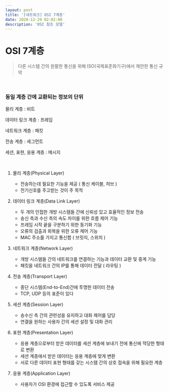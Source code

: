 ```yaml
---
layout: post
title: '[네트워크] OSI 7계층'
date: 2020-12-29 02:02:00
description: 'OSI 참조 모델'
---
```


# OSI 7계층

<blockquote>
다른 시스템 간의 원활한 통신을 위해 ISO(국제표준화기구)에서 제안한 통신 규약
</blockquote>

<br>

### 동일 계층 간에 교환되는 정보의 단위

물리 계층 : 비트

데이터 링크 계층 : 프레임

네트워크 계층 : 패킷

전송 계층 : 세그먼트

세션, 표현, 응용 계층 : 메시지

<br>

1. 물리 계층(Physical Layer)

   - 전송하는데 필요한 기능을 제공 ( 통신 케이블, 허브 )
   - 전기신호를 주고받는 것이 주 목적
     <br/>

2. 데이터 링크 계층(Data Link Layer)

   - 두 개의 인접한 개방 시스템들 간에 신뢰성 있고 효율적인 정보 전송
   - 송신 측과 수신 측의 속도 차이를 위한 흐름 제어 기능
   - 프레임 시작 끝을 구분하기 위한 동기화 기능
   - 오류의 검출과 회복을 위한 오류 제어 기능
   - MAC 주소를 가지고 통신함 ( 브릿지, 스위치 )
     <br/>

3. 네트워크 계층(Network Layer)

   - 개방 시스템들 간의 네트워크를 연결하는 기능과 데이터 교환 및 중계 기능
   - 패킷을 네트워크 간의 IP를 통해 데이터 전달 ( 라우팅 )
     <br/>

4. 전송 계층(Transport Layer)

   - 종단 시스템(End-to-End)간에 투명한 데이터 전송
   - TCP, UDP 등의 표준이 있다
     <br/>

5. 세션 계층(Session Layer)

   - 송수신 측 간의 관련성을 유지하고 대화 제어를 담당
   - 연결을 원하는 사용자 간의 세션 설정 및 대화 관리
     <br/>

6. 표현 계층(Presentation Layer)

   - 응용 계층으로부터 받은 데이터를 세션 계층에 보내기 전에 통신에 적당한 형태로 변환
   - 세션 계층에서 받은 데이터는 응용 계층에 맞게 변환
   - 서로 다른 데이터 표현 형태를 갖는 시스템 간의 상호 접속을 위해 필요한 계층
     <br/>

7. 응용 계층(Application Layer)
   - 사용자가 OSI 환경에 접근할 수 있도록 서비스 제공

<!-- Jean shorts raw denim Vice normcore, art party High Life PBR skateboard stumptown vinyl kitsch. Four loko meh 8-bit, tousled banh mi tilde forage Schlitz dreamcatcher twee 3 wolf moon. Chambray asymmetrical paleo salvia, sartorial umami four loko master cleanse drinking vinegar brunch. <a href="https://www.pinterest.com" target="blank">Pinterest</a> DIY authentic Schlitz, hoodie Intelligentsia butcher trust fund brunch shabby chic Kickstarter forage flexitarian. Direct trade <a href="https://en.wikipedia.org/wiki/Cold-pressed_juice" target="blank">cold-pressed</a> meggings stumptown plaid, pop-up taxidermy. Hoodie XOXO fingerstache scenester Echo Park. Plaid ugh Wes Anderson, freegan pug selvage fanny pack leggings pickled food truck DIY irony Banksy.

#### Hipster list

<ul>
	<li>brunch</li>
	<li>fixie</li>
	<li>raybans</li>
	<li>messenger bag</li>
</ul>

Hoodie Thundercats retro, tote bag 8-bit Godard craft beer gastropub. Truffaut Tumblr taxidermy, raw denim Kickstarter sartorial dreamcatcher. Quinoa chambray slow-carb salvia readymade, bicycle rights 90's yr typewriter selfies letterpress cardigan vegan.

<hr>
<br/>
Pug heirloom High Life vinyl swag, single-origin coffee four dollar toast taxidermy reprehenderit fap distillery master cleanse locavore. Est anim sapiente leggings Brooklyn ea. Thundercats locavore excepteur veniam eiusmod. Raw denim Truffaut Schlitz, migas sapiente Portland VHS twee Bushwick Marfa typewriter retro id keytar.

<blockquote>
	We do not grow absolutely, chronologically. We grow sometimes in one dimension, and not in another, unevenly. We grow partially. We are relative. We are mature in one realm, childish in another.
	—Anais Nin
</blockquote>

Fap aliqua qui, scenester pug Echo Park polaroid irony shabby chic ex cardigan church-key Odd Future accusamus. Blog stumptown sartorial squid, gastropub duis aesthetic Truffaut vero. Pinterest tilde twee, odio mumblecore jean shorts lumbersexual. -->
